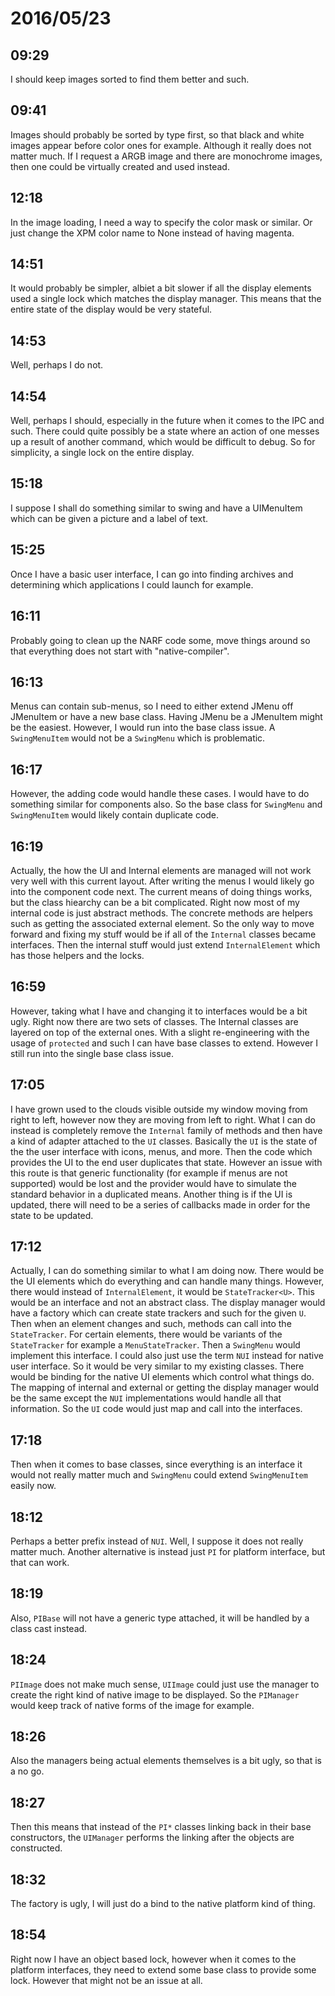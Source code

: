 # 2016/05/23

## 09:29

I should keep images sorted to find them better and such.

## 09:41

Images should probably be sorted by type first, so that black and white images
appear before color ones for example. Although it really does not matter much.
If I request a ARGB image and there are monochrome images, then one could
be virtually created and used instead.

## 12:18

In the image loading, I need a way to specify the color mask or similar. Or
just change the XPM color name to None instead of having magenta.

## 14:51

It would probably be simpler, albiet a bit slower if all the display elements
used a single lock which matches the display manager. This means that the
entire state of the display would be very stateful.

## 14:53

Well, perhaps I do not.

## 14:54

Well, perhaps I should, especially in the future when it comes to the IPC and
such. There could quite possibly be a state where an action of one messes up
a result of another command, which would be difficult to debug. So for
simplicity, a single lock on the entire display.

## 15:18

I suppose I shall do something similar to swing and have a UIMenuItem which
can be given a picture and a label of text.

## 15:25

Once I have a basic user interface, I can go into finding archives and
determining which applications I could launch for example.

## 16:11

Probably going to clean up the NARF code some, move things around so that
everything does not start with "native-compiler".

## 16:13

Menus can contain sub-menus, so I need to either extend JMenu off JMenuItem or
have a new base class. Having JMenu be a JMenuItem might be the easiest.
However, I would run into the base class issue. A `SwingMenuItem` would not be
a `SwingMenu` which is problematic.

## 16:17

However, the adding code would handle these cases. I would have to do something
similar for components also. So the base class for `SwingMenu` and
`SwingMenuItem` would likely contain duplicate code.

## 16:19

Actually, the how the UI and Internal elements are managed will not work very
well with this current layout. After writing the menus I would likely go into
the component code next. The current means of doing things works, but the
class hiearchy can be a bit complicated. Right now most of my internal code is
just abstract methods. The concrete methods are helpers such as getting the
associated external element. So the only way to move forward and fixing my
stuff would be if all of the `Internal` classes became interfaces. Then the
internal stuff would just extend `InternalElement` which has those helpers and
the locks.

## 16:59

However, taking what I have and changing it to interfaces would be a bit ugly.
Right now there are two sets of classes. The Internal classes are layered on
top of the external ones. With a slight re-engineering with the usage of
`protected` and such I can have base classes to extend. However I still run
into the single base class issue.

## 17:05

I have grown used to the clouds visible outside my window moving from right to
left, however now they are moving from left to right. What I can do instead is
completely remove the `Internal` family of methods and then have a kind of
adapter attached to the `UI` classes. Basically the `UI` is the state of the
the user interface with icons, menus, and more. Then the code which provides
the UI to the end user duplicates that state. However an issue with this route
is that generic functionality (for example if menus are not supported) would
be lost and the provider would have to simulate the standard behavior in a
duplicated means. Another thing is if the UI is updated, there will need to be
a series of callbacks made in order for the state to be updated.

## 17:12

Actually, I can do something similar to what I am doing now. There would be
the UI elements which do everything and can handle many things. However, there
would instead of `InternalElement`, it would be `StateTracker<U>`. This would
be an interface and not an abstract class. The display manager would have a
factory which can create state trackers and such for the given `U`. Then
when an element changes and such, methods can call into the `StateTracker`.
For certain elements, there would be variants of the `StateTracker` for example
a `MenuStateTracker`. Then a `SwingMenu` would implement this interface. I
could also just use the term `NUI` instead for native user interface. So it
would be very similar to my existing classes. There would be binding for the
native UI elements which control what things do. The mapping of internal and
external or getting the display manager would be the same except the `NUI`
implementations would handle all that information. So the `UI` code would
just map and call into the interfaces.

## 17:18

Then when it comes to base classes, since everything is an interface it would
not really matter much and `SwingMenu` could extend `SwingMenuItem` easily now.

## 18:12

Perhaps a better prefix instead of `NUI`. Well, I suppose it does not really
matter much. Another alternative is instead just `PI` for platform interface,
but that can work.

## 18:19

Also, `PIBase` will not have a generic type attached, it will be handled by
a class cast instead.

## 18:24

`PIImage` does not make much sense, `UIImage` could just use the manager to
create the right kind of native image to be displayed. So the `PIManager`
would keep track of native forms of the image for example.

## 18:26

Also the managers being actual elements themselves is a bit ugly, so that is a
no go.

## 18:27

Then this means that instead of the `PI*` classes linking back in their
base constructors, the `UIManager` performs the linking after the objects
are constructed.

## 18:32

The factory is ugly, I will just do a bind to the native platform kind of
thing.

## 18:54

Right now I have an object based lock, however when it comes to the platform
interfaces, they need to extend some base class to provide some lock.
However that might not be an issue at all.

